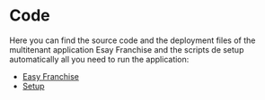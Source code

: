 # Code

Here you can find the source code and the deployment files of the multitenant application Esay Franchise and the scripts de setup automatically all you need to run the application:
* [Easy Franchise](./easyfranchise/README.md)
* [Setup](./setup/README.md)